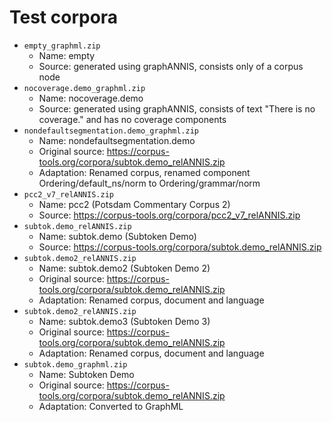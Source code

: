 # Test corpora

- `empty_graphml.zip`
  - Name: empty
  - Source: generated using graphANNIS, consists only of a corpus node
- `nocoverage.demo_graphml.zip`
  - Name: nocoverage.demo
  - Source: generated using graphANNIS, consists of text "There is no coverage." and has no coverage components
- `nondefaultsegmentation.demo_graphml.zip`
  - Name: nondefaultsegmentation.demo
  - Original source: <https://corpus-tools.org/corpora/subtok.demo_relANNIS.zip>
  - Adaptation: Renamed corpus, renamed component Ordering/default_ns/norm to Ordering/grammar/norm
- `pcc2_v7_relANNIS.zip`
  - Name: pcc2 (Potsdam Commentary Corpus 2)
  - Source: <https://corpus-tools.org/corpora/pcc2_v7_relANNIS.zip>
- `subtok.demo_relANNIS.zip`
  - Name: subtok.demo (Subtoken Demo)
  - Source: <https://corpus-tools.org/corpora/subtok.demo_relANNIS.zip>
- `subtok.demo2_relANNIS.zip`
  - Name: subtok.demo2 (Subtoken Demo 2)
  - Original source: <https://corpus-tools.org/corpora/subtok.demo_relANNIS.zip>
  - Adaptation: Renamed corpus, document and language
- `subtok.demo2_relANNIS.zip`
  - Name: subtok.demo3 (Subtoken Demo 3)
  - Original source: <https://corpus-tools.org/corpora/subtok.demo_relANNIS.zip>
  - Adaptation: Renamed corpus, document and language
- `subtok.demo_graphml.zip`
  - Name: Subtoken Demo
  - Original source: <https://corpus-tools.org/corpora/subtok.demo_relANNIS.zip>
  - Adaptation: Converted to GraphML
